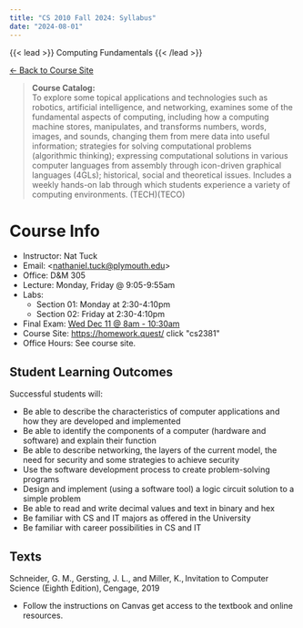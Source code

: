 ```yaml
---
title: "CS 2010 Fall 2024: Syllabus"
date: "2024-08-01"
---
```


{{< lead >}}
Computing Fundamentals
{{< /lead >}}

[&larr; Back to Course Site](../)

<blockquote>
<p><b>Course Catalog:</b><br>
To explore some topical applications and technologies such as
robotics, artificial intelligence, and networking, examines some of
the fundamental aspects of computing, including how a computing
machine stores, manipulates, and transforms numbers, words, images,
and sounds, changing them from mere data into useful information;
strategies for solving computational problems (algorithmic thinking);
expressing computational solutions in various computer languages from
assembly through icon-driven graphical languages (4GLs); historical,
social and theoretical issues. Includes a weekly hands-on lab through
which students experience a variety of computing environments.
(TECH)(TECO)</p>
</blockquote>


# Course Info

 - Instructor: Nat Tuck 
 - Email: \<<nathaniel.tuck@plymouth.edu>\>
 - Office: D&M 305
 - Lecture: Monday, Friday @ 9:05-9:55am
 - Labs:
   - Section 01: Monday at 2:30-4:10pm
   - Section 02: Friday at 2:30-4:10pm
 - Final Exam: [Wed Dec 11 @ 8am - 10:30am](
https://www.plymouth.edu/sites/default/files/media/2024-07/fall-2024-final-exam-schedule-7-3-24.pdf)
 - Course Site: https://homework.quest/ click "cs2381"
 - Office Hours: See course site.

## Student Learning Outcomes

Successful students will: 

 - Be able to describe the characteristics of computer applications and how they are developed and implemented 
 - Be able to identify the components of a computer (hardware and software) and explain their function 
 - Be able to describe networking, the layers of the current model, the need for security and some strategies to achieve security 
 - Use the software development process to create problem-solving programs 
 - Design and implement (using a software tool) a logic circuit solution to a simple problem 
 - Be able to read and write decimal values and text in binary and hex 
 - Be familiar with CS and IT majors as offered in the University 
 - Be familiar with career possibilities in CS and IT 

## Texts

Schneider, G. M., Gersting, J. L., and Miller, K., Invitation to Computer Science (Eighth Edition), Cengage, 2019 

 - Follow the instructions on Canvas get access to the textbook and online resources.

